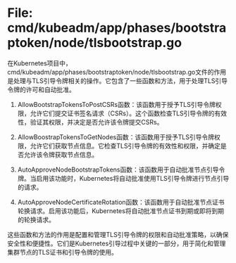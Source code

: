 # File: cmd/kubeadm/app/phases/bootstraptoken/node/tlsbootstrap.go

在Kubernetes项目中，cmd/kubeadm/app/phases/bootstraptoken/node/tlsbootstrap.go文件的作用是处理与TLS引导令牌相关的操作。它包含了一些函数和方法，用于处理TLS引导令牌的许可和自动批准。

1. AllowBootstrapTokensToPostCSRs函数：该函数用于授予TLS引导令牌权限，允许它们提交证书签名请求（CSRs）。这个函数检查TLS引导令牌的有效性，验证其权限，并决定是否允许该令牌提交CSRs。

2. AllowBoostrapTokensToGetNodes函数：该函数用于授予TLS引导令牌权限，允许它们获取节点信息。它检查TLS引导令牌的有效性和权限，并确定是否允许该令牌获取节点信息。

3. AutoApproveNodeBootstrapTokens函数：该函数用于自动批准节点引导令牌。当启用该功能时，Kubernetes将自动批准使用TLS引导令牌进行节点引导的请求。

4. AutoApproveNodeCertificateRotation函数：该函数用于自动批准节点证书轮换请求。启用该功能后，Kubernetes将自动批准节点证书到期或即将到期的轮换请求。

这些函数和方法的作用是配置和管理TLS引导令牌的权限和自动批准策略，以确保安全性和便捷性。它们是Kubernetes引导过程中关键的一部分，用于简化和管理集群节点的TLS证书和引导令牌的使用。

